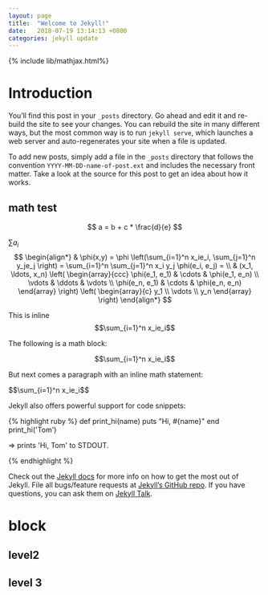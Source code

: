 ```yaml
---
layout: page
title:  "Welcome to Jekyll!"
date:   2018-07-19 13:14:13 +0800
categories: jekyll update
---
```

{% include lib/mathjax.html%}

# Introduction

You’ll find this post in your `_posts` directory. Go ahead and edit it and re-build the site to see your changes. You can rebuild the site in many different ways, but the most common way is to run `jekyll serve`, which launches a web server and auto-regenerates your site when a file is updated.

To add new posts, simply add a file in the `_posts` directory that follows the convention `YYYY-MM-DD-name-of-post.ext` and includes the necessary front matter. Take a look at the source for this post to get an idea about how it works.

## math test

$$
a = b + c * \frac{d}{e}
$$


$\sum{a_i}$
$$
\begin{align*}
  & \phi(x,y) = \phi \left(\sum_{i=1}^n x_ie_i, \sum_{j=1}^n y_je_j \right)
  = \sum_{i=1}^n \sum_{j=1}^n x_i y_j \phi(e_i, e_j) = \\
  & (x_1, \ldots, x_n) \left( \begin{array}{ccc}
      \phi(e_1, e_1) & \cdots & \phi(e_1, e_n) \\
      \vdots & \ddots & \vdots \\
      \phi(e_n, e_1) & \cdots & \phi(e_n, e_n)
    \end{array} \right)
  \left( \begin{array}{c}
      y_1 \\
      \vdots \\
      y_n
    \end{array} \right)
\end{align*}
$$


This is inline $$\sum_{i=1}^n x_ie_i$$

The following is a math block:

$$\sum_{i=1}^n x_ie_i$$

But next comes a paragraph with an inline math statement:

\$$\sum_{i=1}^n x_ie_i$$

Jekyll also offers powerful support for code snippets:

{% highlight ruby %}
def print_hi(name)
  puts "Hi, #{name}"
end
print_hi('Tom')

=> prints 'Hi, Tom' to STDOUT.

{% endhighlight %}

Check out the [Jekyll docs][jekyll-docs] for more info on how to get the most out of Jekyll. File all bugs/feature requests at [Jekyll’s GitHub repo][jekyll-gh]. If you have questions, you can ask them on [Jekyll Talk][jekyll-talk].

# block

[jekyll-docs]: https://jekyllrb.com/docs/home
[jekyll-gh]:   https://github.com/jekyll/jekyll
[jekyll-talk]: https://talk.jekyllrb.com/

## level2

## level 3